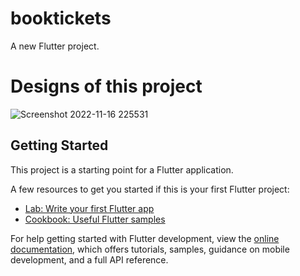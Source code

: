 # booktickets

A new Flutter project.

# Designs of this project


![Screenshot 2022-11-16 225531](https://user-images.githubusercontent.com/115704630/202250552-8681d59d-dd0b-42a1-b2cb-09d0796ad7ea.png)


## Getting Started

This project is a starting point for a Flutter application.

A few resources to get you started if this is your first Flutter project:

- [Lab: Write your first Flutter app](https://docs.flutter.dev/get-started/codelab)
- [Cookbook: Useful Flutter samples](https://docs.flutter.dev/cookbook)

For help getting started with Flutter development, view the
[online documentation](https://docs.flutter.dev/), which offers tutorials,
samples, guidance on mobile development, and a full API reference.
